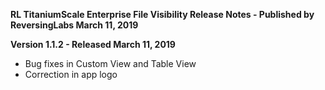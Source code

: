 **RL TitaniumScale Enterprise File Visibility Release Notes - Published by ReversingLabs March 11, 2019**


**Version 1.1.2 - Released March 11, 2019**

* Bug fixes in Custom View and Table View
* Correction in app logo
